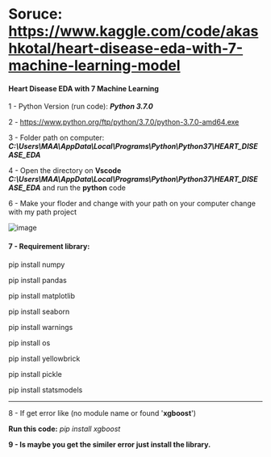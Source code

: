 # Soruce: https://www.kaggle.com/code/akashkotal/heart-disease-eda-with-7-machine-learning-model

#### Heart Disease EDA with 7 Machine Learning

1 - Python Version (run code): ***Python 3.7.0***
  
2 - https://www.python.org/ftp/python/3.7.0/python-3.7.0-amd64.exe
  
3 - Folder path on computer: ***C:\Users\MAA\AppData\Local\Programs\Python\Python37\HEART_DISEASE_EDA***

4 - Open the directory on ****Vscode**** ***C:\Users\MAA\AppData\Local\Programs\Python\Python37\HEART_DISEASE_EDA*** and run the **python** code

6 - Make your floder and change with your path on your computer change with my path project

![image](https://github.com/aminaslami/Heart-Disease-EDA-Machine-Learning/assets/101183453/4ae2a22e-fa61-46a6-baf0-d6f08b77203b)


#### 7 - Requirement library:   
  pip install numpy
  
  pip install pandas
  
  pip install matplotlib
  
  pip install seaborn
  
  pip install warnings
  
  pip install os
  
  pip install yellowbrick
  
  pip install pickle

  pip install statsmodels

-------------------------------------------------------

8 - If get error like (no module name or found '**xgboost**')

**Run this code:** _pip install xgboost_

**9 - Is maybe you get the similer error just install the library.**

